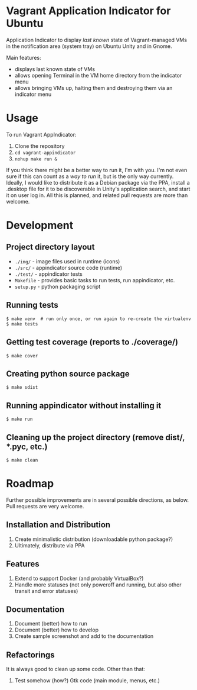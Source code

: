 # Vagrant Application Indicator for Ubuntu

Application Indicator to display *last known* state of Vagrant-managed VMs in the
notification area (system tray) on Ubuntu Unity and in Gnome.

Main features:

- displays last known state of VMs
- allows opening Terminal in the VM home directory from the indicator menu
- allows bringing VMs up, halting them and destroying them via an indicator menu


# Usage

To run Vagrant AppIndicator:

1. Clone the repository
2. `cd vagrant-appindicator`
3. `nohup make run &`

If you think there might be a better way to run it, I'm with you. I'm not
even sure if this can count as a *way to run* it, but is the only way currently.
Ideally, I would like to distribute it as a Debian package via the PPA, 
install a .desktop file for it to be discoverable in Unity's application 
search, and start it on user log in. All this is planned, and related pull 
requests are more than welcome.


# Development

## Project directory layout

- `./img/` - image files used in runtime (icons)
- `./src/` - appindicator source code (runtime)
- `./test/` - appindicator tests
- `Makefile` - provides basic tasks to run tests, run appindicator, etc.
- `setup.py` - python packaging script

## Running tests

    $ make venv  # run only once, or run again to re-create the virtualenv
    $ make tests

## Getting test coverage (reports to ./coverage/)

	$ make cover

## Creating python source package

    $ make sdist

## Running appindicator without installing it

    $ make run

## Cleaning up the project directory (remove dist/, \*.pyc, etc.)

    $ make clean


# Roadmap

Further possible improvements are in several possible directions, as below.
Pull requests are very welcome.

## Installation and Distribution

1. Create minimalistic distribution (downloadable python package?)
2. Ultimately, distribute via PPA

## Features

1. Extend to support Docker (and probably VirtualBox?)
2. Handle more statuses (not only poweroff and running, but also other transit and error statuses)

## Documentation

1. Document (better) how to run
2. Document (better) how to develop 
3. Create sample screenshot and add to the documentation

## Refactorings

It is always good to clean up some code. Other than that:

1. Test somehow (how?) Gtk code (main module, menus, etc.) 
